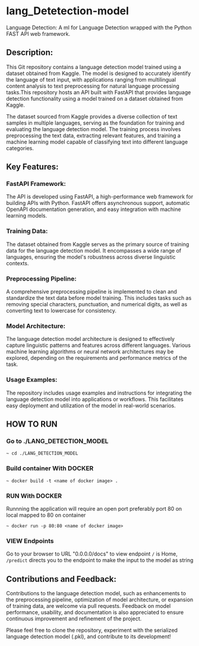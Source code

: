 # lang_Detetection-model
Language Detection: A ml for Language Detection wrapped with the Python FAST API web framework.

## Description:
This Git repository contains a language detection model trained using a dataset obtained from Kaggle. The model is designed to accurately identify the language of text input, with applications ranging from multilingual content analysis to text preprocessing for natural language processing tasks.This repository hosts an API built with FastAPI that provides language detection functionality using a model trained on a dataset obtained from Kaggle. 

The dataset sourced from Kaggle provides a diverse collection of text samples in multiple languages, serving as the foundation for training and evaluating the language detection model. The training process involves preprocessing the text data, extracting relevant features, and training a machine learning model capable of classifying text into different language categories.

## Key Features:

   ### FastAPI Framework: 
   The API is developed using FastAPI, a high-performance web framework for building APIs with Python. FastAPI offers asynchronous support, automatic OpenAPI documentation generation, and easy integration with machine learning models.

   ### Training Data: 
   The dataset obtained from Kaggle serves as the primary source of training data for the language detection model. It encompasses a wide range of languages, ensuring the model's robustness across diverse linguistic contexts.

   ### Preprocessing Pipeline: 
   A comprehensive preprocessing pipeline is implemented to clean and standardize the text data before model training. This includes tasks such as removing special characters, punctuation, and numerical digits, as well as converting text to lowercase for consistency.

   ### Model Architecture: 
   The language detection model architecture is designed to effectively capture linguistic patterns and features across different languages. Various machine learning algorithms or neural network architectures may be explored, depending on the requirements and performance metrics of the task.

   ### Usage Examples: 
   The repository includes usage examples and instructions for integrating the language detection model into applications or workflows. This facilitates easy deployment and utilization of the model in real-world scenarios.


## HOW TO RUN

### Go to ./LANG_DETECTION_MODEL
```shell
~ cd ./LANG_DETECTION_MODEL
```

### Build container With DOCKER
```shell
~ docker build -t <name of docker image> .
```

### RUN With DOCKER
Runnning the application will require an open port preferably port 80 on local mapped to 80 on container
```shell
~ docker run -p 80:80 <name of docker image>
```
### VIEW Endpoints
Go to your browser to URL "0.0.0.0/docs" to view endpoint
`/` is Home, `/predict` directs you to the endpoint to make the input to the model as string



## Contributions and Feedback:
Contributions to the language detection model, such as enhancements to the preprocessing pipeline, optimization of model architecture, or expansion of training data, are welcome via pull requests. Feedback on model performance, usability, and documentation is also appreciated to ensure continuous improvement and refinement of the project.


Please feel free to clone the repository, experiment with the serialized language detection model (.pkl), and contribute to its development!
